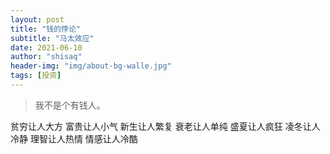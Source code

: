 ```yaml
---
layout: post
title: "钱的悖论"
subtitle: "马太效应"
date: 2021-06-10
author: "shisaq"
header-img: "img/about-bg-walle.jpg"
tags: [投资]
---
```


> 我不是个有钱人。

贫穷让人大方 富贵让人小气
新生让人繁复 衰老让人单纯
盛夏让人疯狂 凌冬让人冷静
理智让人热情 情感让人冷酷

